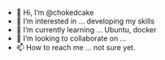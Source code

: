 - 👋 Hi, I’m @chokedcake
- 👀 I’m interested in ... developing my skills
- 🌱 I’m currently learning ... Ubuntu, docker
- 💞️ I’m looking to collaborate on ...
- 📫 How to reach me ... not sure yet.

<!---
chokedcake/chokedcake is a ✨ special ✨ repository because its `README.md` (this file) appears on your GitHub profile.
You can click the Preview link to take a look at your changes.
--->
